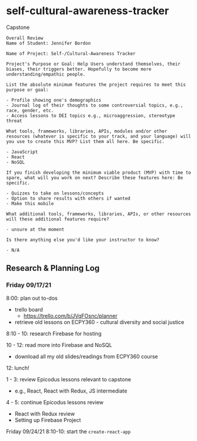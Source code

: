 # self-cultural-awareness-tracker
Capstone
```
Overall Review
Name of Student: Jennifer Bordon

Name of Project: Self-/Cultural-Awareness Tracker

Project's Purpose or Goal: Help Users understand themselves, their biases, their triggers better. Hopefully to become more understanding/empathic people.

List the absolute minimum features the project requires to meet this purpose or goal:

- Profile showing one's demographics
- Journal log of their thoughts to some controversial topics, e.g., race, gender, etc.
- Access lessons to DEI topics e.g., microaggression, stereotype threat

What tools, frameworks, libraries, APIs, modules and/or other resources (whatever is specific to your track, and your language) will you use to create this MVP? List them all here. Be specific.

- JavaScript
- React
- NoSQL

If you finish developing the minimum viable product (MVP) with time to spare, what will you work on next? Describe these features here: Be specific.

- Quizzes to take on lessons/concepts 
- Option to share results with others if wanted
- Make this mobile

What additional tools, frameworks, libraries, APIs, or other resources will these additional features require?

- unsure at the moment

Is there anything else you'd like your instructor to know?

- N/A
```

## Research & Planning Log
### Friday 09/17/21
8:00: plan out to-dos
- trello board
  - https://trello.com/b/JVqFOsnc/planner
- retrieve old lessons on ECPY360 - cultural diversity and social justice

8:10 - 10: research Firebase for hosting

10 - 12: read more into Firebase and NoSQL
- download all my old slides/readings from ECPY360 course

12: lunch!

1 - 3: review Epicodus lessons relevant to capstone
- e.g., React, React with Redux, JS intermediate

4 - 5: continue Epicodus lessons review 
- React with Redux review
- Setting up Firebase Project

Friday 09/24/21
8:10-10: start the `create-react-app` 
